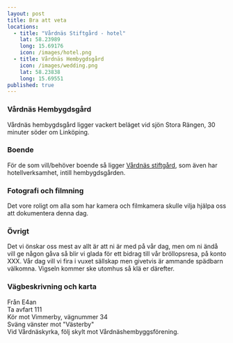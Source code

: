 ```yaml
---
layout: post
title: Bra att veta
locations: 
  - title: "Vårdnäs Stiftgård - hotel"
    lat: 58.23989
    long: 15.69176
    icon: /images/hotel.png
  - title: Vårdnäs Hembygdsgård
    icon: /images/wedding.png
    lat: 58.23838
    long: 15.69551
published: true
---
```


### Vårdnäs Hembygdsgård
Vårdnäs hembygdsgård ligger vackert beläget vid sjön Stora Rängen, 30 minuter söder om Linköping.

### Boende
För de som vill/behöver boende så ligger [Vårdnäs stiftgård][hotel], som även har hotellverksamhet, intill hembygdsgården.

### Fotografi och filmning
Det vore roligt om alla som har kamera och filmkamera skulle vilja hjälpa oss att dokumentera denna dag.

### Övrigt
Det vi önskar oss mest av allt är att ni är med på vår dag, men om ni ändå vill ge någon gåva så blir vi glada för ett bidrag till vår bröllopsresa, på konto XXX.
Vår dag vill vi fira i vuxet sällskap men givetvis är ammande spädbarn välkomna. Vigseln kommer ske utomhus så klä er därefter.

### Vägbeskrivning och karta
Från E4an  
Ta avfart 111  
Kör mot Vimmerby, vägnummer 34  
Sväng vänster mot "Västerby"  
Vid Vårdnäskyrka, följ skylt mot Vårdnäshembyggsförening.

[hotel]: http://www.vardnas.com/